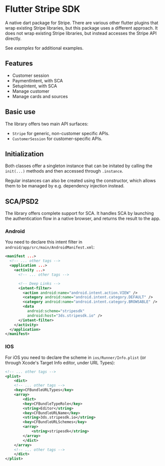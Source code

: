 # Flutter Stripe SDK

A native dart package for Stripe. There are various other flutter plugins that wrap existing Stripe libraries,
but this package uses a different approach.
It does not wrap existing Stripe libraries, but instead accesses the Stripe API directly.

See *examples* for additional examples.

## Features

- Customer session
- PaymentIntent, with SCA
- SetupIntent, with SCA
- Manage customer
- Manage cards and sources

## Basic use

The library offers two main API surfaces:

- `Stripe` for generic, non-customer specific APIs.
- `CustomerSession` for customer-specific APIs.

## Initialization

Both classes offer a singleton instance that can be initated by calling the `init(...)` methods and then accessed through `.instance`.

Regular instances can also be created using the constructor, which allows them to be managed by e.g. dependency injection instead.

## SCA/PSD2

The library offers complete support for SCA.
It handles SCA by launching the authentication flow in a native browser, and returns the result to the app.

### Android

You need to declare this intent filter in `android/app/src/main/AndroidManifest.xml`:

```xml
<manifest ...>
  <!-- ... other tags -->
  <application ...>
    <activity ...>
      <!-- ... other tags -->

      <!-- Deep Links -->
      <intent-filter>
        <action android:name="android.intent.action.VIEW" />
        <category android:name="android.intent.category.DEFAULT" />
        <category android:name="android.intent.category.BROWSABLE" />
        <data
          android:scheme="stripesdk"
          android:host="3ds.stripesdk.io" />
      </intent-filter>
    </activity>
  </application>
</manifest>
```

### IOS

For iOS you need to declare the scheme in
`ios/Runner/Info.plist` (or through Xcode's Target Info editor,
under URL Types):

```xml
<!-- ... other tags -->
<plist>
    <dict>
    <!-- ... other tags -->
    <key>CFBundleURLTypes</key>
    <array>
        <dict>
        <key>CFBundleTypeRole</key>
        <string>Editor</string>
        <key>CFBundleURLName</key>
        <string>3ds.stripesdk.io</string>
        <key>CFBundleURLSchemes</key>
        <array>
            <string>stripesdk</string>
        </array>
        </dict>
    </array>
    <!-- ... other tags -->
    </dict>
</plist>
```
